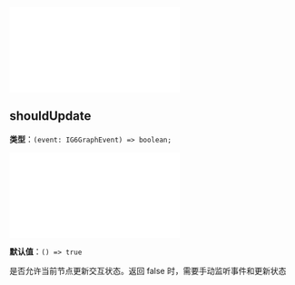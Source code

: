 <embed src="./BehaviorShouldBegin.zh.md"></embed>

## shouldUpdate

**类型**：`(event: IG6GraphEvent) => boolean;`

<embed src="./IG6GraphEvent.zh.md"></embed>

**默认值**：`() => true`

是否允许当前节点更新交互状态。返回 false 时，需要手动监听事件和更新状态
